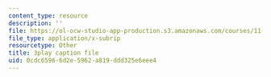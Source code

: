 ```yaml
---
content_type: resource
description: ''
file: https://ol-ocw-studio-app-production.s3.amazonaws.com/courses/11-384-malaysia-sustainable-cities-practicum-spring-2018/0cdc65966d2e5962a819ddd325e6eee4_hP9FIMolHEA.vtt
file_type: application/x-subrip
resourcetype: Other
title: 3play caption file
uid: 0cdc6596-6d2e-5962-a819-ddd325e6eee4
---
```

